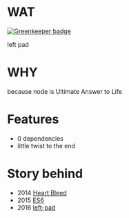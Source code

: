 # WAT

[![Greenkeeper badge](https://badges.greenkeeper.io/syzer/left-pad-nyon.svg)](https://greenkeeper.io/)

left pad

# WHY

because node is Ultimate Answer to Life

# Features
- 0 dependencies
- little twist to the end

# Story behind
- 2014 [Heart Bleed](https://en.wikipedia.org/wiki/Heartbleed)
- 2015 [ES6](https://en.wikipedia.org/wiki/ECMAScript)
- 2016 [left-pad](http://blog.npmjs.org/post/141577284765/kik-left-pad-and-npm)


